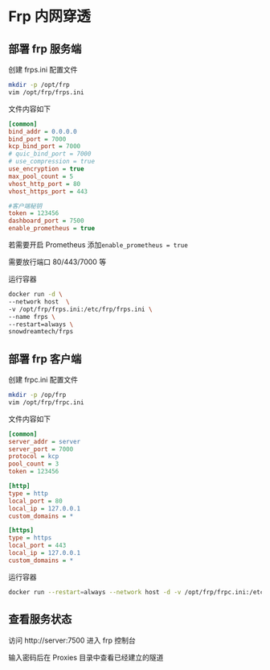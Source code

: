 # Frp 内网穿透

## 部署 frp 服务端

创建 frps.ini 配置文件

```bash
mkdir -p /opt/frp
vim /opt/frp/frps.ini
```

文件内容如下

```ini
[common]
bind_addr = 0.0.0.0
bind_port = 7000
kcp_bind_port = 7000
# quic_bind_port = 7000
# use_compression = true
use_encryption = true
max_pool_count = 5
vhost_http_port = 80
vhost_https_port = 443

#客户端秘钥
token = 123456
dashboard_port = 7500
enable_prometheus = true
```

若需要开启 Prometheus 添加`enable_prometheus = true`

需要放行端口 80/443/7000 等

运行容器

```bash
docker run -d \
--network host  \
-v /opt/frp/frps.ini:/etc/frp/frps.ini \
--name frps \
--restart=always \
snowdreamtech/frps
```

## 部署 frp 客户端

创建 frpc.ini 配置文件

```bash
mkdir -p /op/frp
vim /opt/frp/frpc.ini
```

文件内容如下

```ini
[common]
server_addr = server
server_port = 7000
protocol = kcp
pool_count = 3
token = 123456

[http]
type = http
local_port = 80
local_ip = 127.0.0.1
custom_domains = *

[https]
type = https
local_port = 443
local_ip = 127.0.0.1
custom_domains = *
```

运行容器

```bash
docker run --restart=always --network host -d -v /opt/frp/frpc.ini:/etc/frp/frpc.ini --name frpc snowdreamtech/frpc
```

## 查看服务状态

访问 http://server:7500 进入 frp 控制台

输入密码后在 Proxies 目录中查看已经建立的隧道

